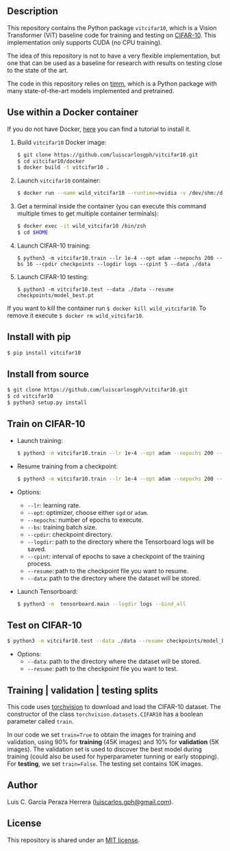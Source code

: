 Description
-----------

This repository contains the Python package `vitcifar10`, which is a Vision Transformer (ViT) baseline code for training and testing on [CIFAR-10](https://www.cs.toronto.edu/~kriz/cifar.html). This implementation only supports CUDA (no CPU training). 

The idea of this repository is not to have a very flexible implementation, but one that can be used as a baseline for research with results on testing close to the state of the art.

The code in this repository relies on [timm](https://github.com/rwightman/pytorch-image-models), which is a Python package with many state-of-the-art models implemented and pretrained.


Use within a Docker container
---------------------------

If you do not have Docker, [here](https://github.com/luiscarlosgph/how-to/tree/main/docker) you can find a tutorial to install it.

1. Build `vitcifar10` Docker image:
   ```bash
   $ git clone https://github.com/luiscarlosgph/vitcifar10.git
   $ cd vitcifar10/docker
   $ docker build -t vitcifar10 .
   ```

2. Launch `vitcifar10` container:
   ```bash
   $ docker run --name wild_vitcifar10 --runtime=nvidia -v /dev/shm:/dev/shm vitcifar10:latest &
   ```
   
3. Get a terminal inside the container (you can execute this command multiple times to get multiple container terminals):
   ```bash
   $ docker exec -it wild_vitcifar10 /bin/zsh
   $ cd $HOME
   ```
   
4. Launch CIFAR-10 training:
   ```
   $ python3 -m vitcifar10.train --lr 1e-4 --opt adam --nepochs 200 --bs 16 --cpdir checkpoints --logdir logs --cpint 5 --data ./data
   ```
   
5. Launch CIFAR-10 testing:
   ```
   $ python3 -m vitcifar10.test --data ./data --resume checkpoints/model_best.pt
   ```

If you want to kill the container run `$ docker kill wild_vitcifar10`. To remove it execute `$ docker rm wild_vitcifar10`.


Install with pip
----------------

```bash
$ pip install vitcifar10
```


Install from source
-------------------

```bash
$ git clone https://github.com/luiscarlosgph/vitcifar10.git
$ cd vitcifar10
$ python3 setup.py install
```


Train on CIFAR-10
-----------------

* Launch training:

   ```bash
   $ python3 -m vitcifar10.train --lr 1e-4 --opt adam --nepochs 200 --bs 16 --cpdir checkpoints --logdir logs --cpint 5 --data ./data
   ```

* Resume training from a checkpoint:
   ```bash
   $ python3 -m vitcifar10.train --lr 1e-4 --opt adam --nepochs 200 --bs 16 --cpdir checkpoints --logdir logs --cpint 5 --data ./data --resume   checkpoints/epoch_21.pt
   ```

* Options:
   * `--lr`: learning rate.
   * `--opt`: optimizer, choose either `sgd` or `adam`.
   * `--nepochs`: number of epochs to execute.
   * `--bs`: training batch size.
   * `--cpdir`: checkpoint directory.
   * `--logdir`: path to the directory where the Tensorboard logs will be saved.
   * `--cpint`: interval of epochs to save a checkpoint of the training process.
   * `--resume`: path to the checkpoint file you want to resume.
   * `--data`: path to the directory where the dataset will be stored.


* Launch Tensorboard:

   ```bash
   $ python3 -m  tensorboard.main --logdir logs --bind_all
   ```


Test on CIFAR-10
----------------

```bash
$ python3 -m vitcifar10.test --data ./data --resume checkpoints/model_best.pt
```

* Options:
   * `--data`: path to the directory where the dataset will be stored.
   * `--resume`: path to the checkpoint file you want to test.

<!--
Perform inference on a single image
-----------------------------------

TODO
-->


Training | validation | testing splits
----------------------------------

This code uses [torchvision](https://pytorch.org/vision/stable/generated/torchvision.datasets.CIFAR10.html) to download and load the CIFAR-10 dataset. The constructor of the class `torchvision.datasets.CIFAR10` has a boolean parameter called `train`. 

In our code we set `train=True` to obtain the images for training and validation, using 90% for **training** (45K images) and 10% for **validation** (5K images). The validation set is used to discover the best model during training (could also be used for hyperparameter tunning or early stopping). For **testing**, we set `train=False`. The testing set contains 10K images. 


Author
------

Luis C. Garcia Peraza Herrera (luiscarlos.gph@gmail.com).


License
-------

This repository is shared under an [MIT license](LICENSE).



